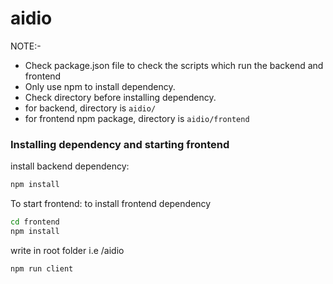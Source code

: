 # aidio
NOTE:-
- Check package.json file to check the scripts which run the backend and frontend
- Only use npm to install dependency.
- Check directory before installing dependency.
- for backend, directory is ```aidio/```
- for frontend npm package, directory is ```aidio/frontend```

### Installing dependency and starting frontend

install backend dependency:
```bash
npm install
```

To start frontend:
to install frontend dependency
```bash
cd frontend
npm install
```

write in root folder i.e /aidio
```bash
npm run client
```
